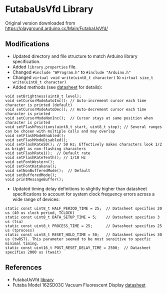 FutabaUsVfd Library
=============================================================================

Original version downloaded from https://playground.arduino.cc/Main/FutabaUsVfd/

Modifications
-----
+ Updated directory and file structure to match Arduino library specification.
+ Added `library.properties` file.
+ Changed ``#include "WProgram.h"`` to `#include "Arduino.h"`
+ Changed `virtual void write(uint8_t character)` to `virtual size_t write(uint8_t character)`
+ Added methods (see [datasheet][2] for details):
```
void setBrightness(uint8_t level);
void setCursorModeAutoInc(); // Auto-increment cursor each time character is printed (default)
void setCursorModeAutoDec(); // Auto-decrement cursor each time character is printed
void setCursorModeNonInc();  // Cursor stays at same position when character is printed
void setFlashPositions(uint8_t start, uint8_t stop); // Several ranges can be chosen with multiple calls and may overlap
void setFlashModeEnabled();
void setFlashModeDisabled();
void setFlashRate50(); // 50 Hz; Effectively makes characters look 1/2 as bright as non-flashing characters
void setFlashRate1();  // Default rate
void setFlashRateTenth(); // 1/10 Hz
void setFontWestern();
void setFontKatakana();
void setNonBufferedMode();  // Default
void setBufferedMode();
void printMessageBuffer();
```

+ Updated timing delay definitions to slightly higher than datasheet specifications to account for system clock frequency errors across a wide range of devices:
```
static const uint8_t HALF_PERIOD_TIME = 25;  // Datasheet specifies 20 us (40 us clock period, TCLOCK)
static const uint8_t DATA_SETUP_TIME = 5;    // Datasheet specifies 3 us (tsu)
static const uint8_t PROCESS_TIME = 25;      // Datasheet specifies 25 us (tprocess)
static const uint8_t RESET_HOLD_TIME = 50;   // Datasheet specifies 30 us (twRST). This parameter seemed to be most sensitive to specfic minimal timing.
static const uint16_t POST_RESET_DELAY_TIME = 2500;  // Datasheet specifies 2000 us (twait)
```

References
----------
+ FutabaUsVfd [library][1]
+ Futaba Model 162SD03C Vacuum Fluorescent Display [datasheet][2]


[1]: https://playground.arduino.cc/Main/FutabaUsVfd/
[2]: https://www.allelectronics.com/mas_assets/media/allelectronics2018/spec/VFD-162.pdf
